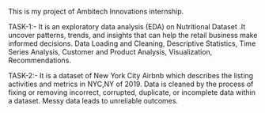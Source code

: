 This is my project of Ambitech Innovations internship.

TASK-1:-
It is an exploratory data analysis (EDA) on Nutritional Dataset .It uncover patterns, trends, and insights that can help the retail business make informed decisions.
Data Loading and Cleaning, Descriptive Statistics, Time Series Analysis, Customer and Product Analysis, Visualization, Recommendations.


TASK-2:-
It is a dataset of New York City Airbnb which describes the listing activities and metrics in NYC,NY of 2019.
Data is cleaned by the process of fixing or removing incorrect, corrupted, duplicate, or incomplete data within a dataset. Messy data leads to unreliable outcomes.    
